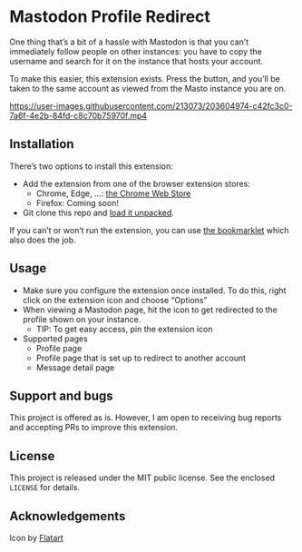 # Mastodon Profile Redirect

One thing that’s a bit of a hassle with Mastodon is that you can’t immediately follow people on other instances: you have to copy the username and search for it on the instance that hosts your account.

To make this easier, this extension exists. Press the button, and you’ll be taken to the same account as viewed from the Masto instance you are on.

https://user-images.githubusercontent.com/213073/203604974-c42fc3c0-7a6f-4e2b-84fd-c8c70b75970f.mp4

## Installation

There’s two options to install this extension:

- Add the extension from one of the browser extension stores:
    - Chrome, Edge, …: [the Chrome Web Store](https://chrome.google.com/webstore/detail/mastodon-view-profile-on-my-mastodon-instance/limifnkopacddgpihodacjeckfkpbfoe)
    - Firefox: Coming soon!
- Git clone this repo and [load it unpacked](https://developer.chrome.com/docs/extensions/mv3/getstarted/development-basics/#load-unpacked).

If you can’t or won’t run the extension, you can use [the bookmarklet](./bookmarklet/) which also does the job.

## Usage

- Make sure you configure the extension once installed. To do this, right click on the extension icon and choose “Options”
- When viewing a Mastodon page, hit the icon to get redirected to the profile shown on your instance.
    - TIP: To get easy access, pin the extension icon
- Supported pages
    - Profile page
    - Profile page that is set up to redirect to another account
    - Message detail page

## Support and bugs

This project is offered as is. However, I am open to receiving bug reports and accepting PRs to improve this extension.

## License

This project is released under the MIT public license. See the enclosed `LICENSE` for details.

## Acknowledgements

Icon by [Flatart](https://www.iconfinder.com/icons/4373112/logo_logos_mastodon_icon)